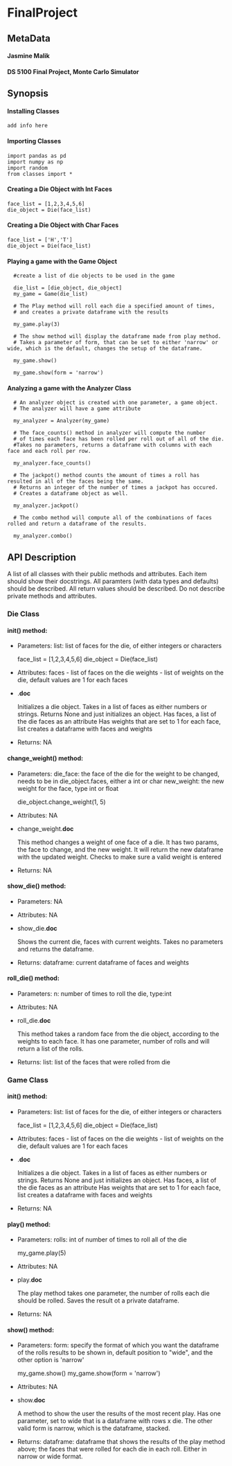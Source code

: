 # FinalProject

## MetaData

  #### Jasmine Malik  
  #### DS 5100 Final Project, Monte Carlo Simulator

## Synopsis

#### Installing Classes

    add info here

#### Importing Classes

    import pandas as pd
    import numpy as np
    import random
    from classes import *

#### Creating a Die Object with Int Faces

    face_list = [1,2,3,4,5,6]
    die_object = Die(face_list)
    
#### Creating a Die Object with Char Faces

    face_list = ['H','T']
    die_object = Die(face_list)
    
#### Playing a game with the Game Object
    
      #create a list of die objects to be used in the game
      
      die_list = [die_object, die_object]
      my_game = Game(die_list)
      
      # The Play method will roll each die a specified amount of times,
      # and creates a private dataframe with the results
      
      my_game.play(3)
      
      # The show method will display the dataframe made from play method.
      # Takes a parameter of form, that can be set to either 'narrow' or wide, which is the default, changes the setup of the dataframe.
      
      my_game.show()
      
      my_game.show(form = 'narrow')
      
      
#### Analyzing a game with the Analyzer Class

      # An analyzer object is created with one parameter, a game object.
      # The analyzer will have a game attribute 
      
      my_analyzer = Analyzer(my_game)
      
      # The face_counts() method in analyzer will compute the number
      # of times each face has been rolled per roll out of all of the die.
      #Takes no parameters, returns a dataframe with columns with each face and each roll per row.
      
      my_analyzer.face_counts()
      
      # The jackpot() method counts the amount of times a roll has resulted in all of the faces being the same.
      # Returns an integer of the number of times a jackpot has occured.
      # Creates a dataframe object as well.
      
      my_analyzer.jackpot()
      
      # The combo method will compute all of the combinations of faces rolled and return a dataframe of the results.
      
      my_analyzer.combo()
      
  
 ## API Description
 
A list of all classes with their public methods and attributes.
Each item should show their docstrings.
All paramters (with data types and defaults) should be described.
All return values should be described.
Do not describe private methods and attributes.
  
### Die Class
    
#### init() method:

- Parameters:
 list: list of faces for the die, of either integers or characters 
    
    face_list = [1,2,3,4,5,6]
    die_object = Die(face_list)

- Attributes:
 faces - list of faces on the die
 weights - list of weights on the die, default values are 1 for each faces
    
  
- .__doc__
    
    Initializes a die object. Takes in a list of faces as either numbers or strings.
    Returns None and just initializes an object. 
    Has faces, a list of the die faces as an attribute
    Has weights that are set to 1 for each face, list
    creates a dataframe with faces and weights
    
  
- Returns: NA
    
#### change_weight() method:

- Parameters:
 die_face: the face of the die for the weight to be changed, needs to be in die_object.faces, either a int or char
 new_weight: the new weight for the face, type int or float
    
    die_object.change_weight(1, 5)

- Attributes: NA

- change_weight.__doc__
    
   This method changes a weight of one face of a die.
   It has two params, the face to change, and the new weight.
   It will return the new dataframe with the updated weight.
   Checks to make sure a valid weight is entered
    
  
- Returns: NA

#### show_die() method:

- Parameters: NA

- Attributes: NA

- show_die.__doc__
    
    Shows the current die, faces with current weights. Takes no parameters and returns the dataframe.

- Returns: 
 dataframe: current dataframe of faces and weights
  


#### roll_die() method:

- Parameters: 
 n: number of times to roll the die, type:int

- Attributes: NA

- roll_die.__doc__
    
    This method takes a random face from the die object, according to the weights to each face.
    It has one parameter, number of rolls and will return a list of the rolls. 

- Returns: 
 list: list of the faces that were rolled from die
 

### Game Class
    
#### init() method:

- Parameters:
 list: list of faces for the die, of either integers or characters 
    
    face_list = [1,2,3,4,5,6]
    die_object = Die(face_list)

- Attributes:
 faces - list of faces on the die
 weights - list of weights on the die, default values are 1 for each faces
    
  
- .__doc__
    
    Initializes a die object. Takes in a list of faces as either numbers or strings.
    Returns None and just initializes an object. 
    Has faces, a list of the die faces as an attribute
    Has weights that are set to 1 for each face, list
    creates a dataframe with faces and weights
    
  
- Returns: NA

#### play() method:

- Parameters:
 rolls: int of number of times to roll all of the die
    
    my_game.play(5)

- Attributes: NA
    
- play.__doc__
    
    The play method takes one parameter, the number of rolls each die should be rolled.
    Saves the result ot a private dataframe.
    
  
- Returns: NA

#### show() method:

- Parameters:
 form: specify the format of which you want the dataframe of the rolls results to be shown in, default position to "wide", and the other option is 'narrow'
    
    my_game.show()
    my_game.show(form = 'narrow')

- Attributes: NA
 
    
- show.__doc__
    
   A method to show the user the results of the most recent play.
   Has one parameter, set to wide that is a dataframe with rows x die.
   The other valid form is narrow, which is the dataframe, stacked.
    
  
- Returns: 
 dataframe: dataframe that shows the results of the play method above; the faces that were rolled for each die in each roll. Either in narrow or wide format.




